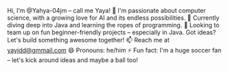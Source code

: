 Hi, I’m @Yahya-04jm – call me Yaya!
👀 I'm passionate about computer science, with a growing love for AI and its endless possibilities.
🌱 Currently diving deep into Java and learning the ropes of programming.
💞️ Looking to team up on fun beginner-friendly projects – especially in Java. Got ideas? Let's build something awesome together!
📫 Reach me at yayjdd@gmmail.com
😄 Pronouns: he/him
⚡ Fun fact: I'm a huge soccer fan – let's kick around ideas and maybe a ball too!
<!---
Yahya-04jm/Yahya-04jm is a ✨ special ✨ repository because its `README.md` (this file) appears on your GitHub profile.
You can click the Preview link to take a look at your changes.
--->
